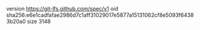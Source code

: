 version https://git-lfs.github.com/spec/v1
oid sha256:e6e1cadfafae2986d7c1aff31029017e5877a15131062cf8e5093f64383b20a0
size 3148
